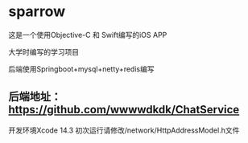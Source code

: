 # sparrow
这是一个使用Objective-C 和 Swift编写的iOS APP

大学时编写的学习项目

后端使用Springboot+mysql+netty+redis编写
## 后端地址：https://github.com/wwwwdkdk/ChatService
开发环境Xcode 14.3
初次运行请修改/network/HttpAddressModel.h文件




